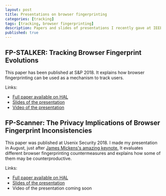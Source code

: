 ```yaml
---
layout: post
title: Presentations on browser fingerprinting
categories: [tracking]
tags: [tracking, browser fingerprinting]
description: Papers and slides of presentations I recently gave at IEEE S&P 18 and Usenix Security 18 about browser fingerprinting.
published: true
---
```


## FP-STALKER: Tracking Browser Fingerprint Evolutions

This paper has been published at S&P 2018. It explains how browser fingerprinting can be used as a mechanism to track users.

Links:
- <a href="https://hal.inria.fr/hal-01652021">Full paper available on HAL</a>
- <a href="/assets/media/session9-antoinevastel-fpstalker.pdf">Slides of the presentation</a>
- <a href="https://www.youtube.com/watch?v=xNwfdsu4ZKE&t=">Video of the presentation</a>

## FP-Scanner: The Privacy Implications of Browser Fingerprint Inconsistencies

This paper was published at Usenix Security 2018.
I made my presentation in August, just after <a href="https://www.youtube.com/watch?v=ajGX7odA87k">James Mickens's amazing keynote.</a>
It evaluates different browser fingerprinting countermeasures and explains how some of them may be counterproductive.

Links:
- <a href="https://hal.inria.fr/hal-01820197">Full paper available on HAL</a>
- <a href="/assets/media/Usenix18.pdf">Slides of the presentation</a>
- Video of the presentation coming soon